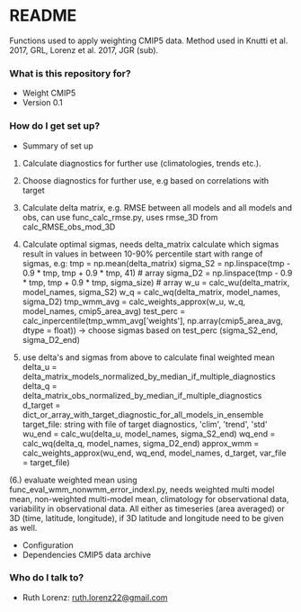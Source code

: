 # README #

Functions used to apply weighting CMIP5 data.
Method used in Knutti et al. 2017, GRL, Lorenz et al. 2017, JGR (sub).

### What is this repository for? ###

* Weight CMIP5
* Version 0.1

### How do I get set up? ###

* Summary of set up
1. Calculate diagnostics for further use (climatologies, trends etc.).

2. Choose diagnostics for further use, e.g based on correlations with target

3. Calculate delta matrix, e.g. RMSE between all models and all models and obs,
   can use func_calc_rmse.py, uses rmse_3D from calc_RMSE_obs_mod_3D

4. Calculate optimal sigmas, needs delta_matrix
   calculate which sigmas result in values in between 10-90% percentile
   start with range of sigmas, e.g:
   tmp = np.mean(delta_matrix)
   sigma_S2 = np.linspace(tmp - 0.9 * tmp, tmp + 0.9 * tmp, 41)  # array
   sigma_D2 = np.linspace(tmp - 0.9 * tmp, tmp + 0.9 * tmp, sigma_size)  # array
   w_u = calc_wu(delta_matrix, model_names, sigma_S2)
   w_q = calc_wq(delta_matrix, model_names, sigma_D2)
   tmp_wmm_avg = calc_weights_approx(w_u, w_q, model_names, cmip5_area_avg)
   test_perc = calc_inpercentile(tmp_wmm_avg['weights'],
				 np.array(cmip5_area_avg, dtype = float))
   -> choose sigmas based on test_perc (sigma_S2_end, sigma_D2_end)

5. use delta's and sigmas from above to calculate final weighted mean
   delta_u = delta_matrix_models_normalized_by_median_if_multiple_diagnostics
   delta_q = delta_matrix_obs_normalized_by_median_if_multiple_diagnostics
   d_target = dict_or_array_with_target_diagnostic_for_all_models_in_ensemble
   target_file: string with file of target diagnostics, 'clim', 'trend', 'std'
   wu_end = calc_wu(delta_u, model_names, sigma_S2_end)
   wq_end = calc_wq(delta_q, model_names, sigma_D2_end)
   approx_wmm = calc_weights_approx(wu_end, wq_end, model_names, d_target,
                                    var_file = target_file)

(6.) evaluate weighted mean using func_eval_wmm_nonwmm_error_indexI.py, needs
     weighted multi model mean, non-weighted multi-model mean,
     climatology for observational data, variability in observational data.
     All either as timeseries (area averaged) or 3D (time, latitude, longitude),
     if 3D latitude and longitude need to be given as well.
   

* Configuration
* Dependencies
CMIP5 data archive

### Who do I talk to? ###

* Ruth Lorenz: ruth.lorenz22@gmail.com
